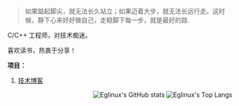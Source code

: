 > 如果踮起脚尖，就无法长久站立；如果迈着大步，就无法长远行走。这时候，静下心来好好做自己，走稳脚下每一步，就是最好的路.

C/C++ 工程师，对技术痴迷。

喜欢读书，热衷于分享！

**项目：**

1. [技术博客](https://www.eglinux.com)

<img  align="right" src="https://github-readme-stats.vercel.app/api/top-langs/?username=elinuxer" alt="Eglinux's Top Langs"/>

<img align="right" src="https://github-readme-stats.vercel.app/api?username=eglinuxer&show_icons=true" alt="Eglinux's GitHub stats"/>
